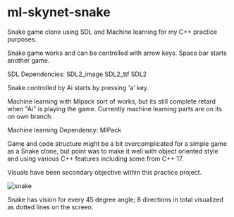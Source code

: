 # ml-skynet-snake

Snake game clone using SDL and Machine learning for my C++ practice purposes.

Snake game works and can be controlled with arrow keys. Space bar starts another game.

SDL Dependencies:
SDL2_image
SDL2_ttf
SDL2

Snake controlled by Ai starts by pressing 'a' key.

Machine learning with Mlpack sort of works, but its still complete retard when "Ai" is
playing the game. Currently machine learning parts are on its on own branch.

Machine learning Dependency:
MlPack

Game and code structure might be a bit overcomplicated for a simple game as a Snake
clone, but point was to make it well with object oriented style and using various
C++ features including some from C++ 17.

Visuals have been secondary objective within this practice project.

![snake](https://user-images.githubusercontent.com/64461167/133246765-a5c4a87e-d009-4702-8ac1-c80ab68060ce.jpg)

Snake has vision for every 45 degree angle; 8 directions in total visualized as dotted lines on the screen.
